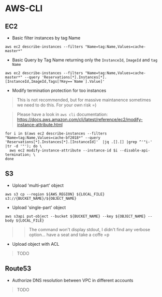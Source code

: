 # AWS-CLI

## EC2

* Basic filter instances by tag Name

`aws ec2 describe-instances --filters "Name=tag:Name,Values=cache-master*"`

* Basic Query by Tag Name returning only the `InstanceId`, `ImageId` and `tag Name`

```
aws ec2 describe-instances --filters "Name=tag:Name,Values=cache-master*" --query 'Reservations[*].Instances[*].[InstanceId,ImageId,Tags[?Key==`Name`].Value]'
```

* Modify termination protection for too instances

> This is not recommended, but for massive maintanence sometimes we need to do this. For your own risk =)

> Please have a look in `aws cli` documentation: https://docs.aws.amazon.com/cli/latest/reference/ec2/modify-instance-attribute.html

```
for i in $(aws ec2 describe-instances --filters "Name=tag:Name,Values=cache-bf2018*" --query 'Reservations[*].Instances[*].[InstanceId]'  |jq .[].[] |grep ^'"i-' |tr -d '"'); do \
  aws ec2 modify-instance-attribute --instance-id $i --disable-api-termination; \
done
```




## S3

* Upload 'multi-part' object

`aws s3 cp --region ${AWS_REGION} ${LOCAL_FILE} s3://{BUCKET_NAME}/${OBJECT_NAME}`

* Upload 'single-part' object

```
aws s3api put-object --bucket ${BUCKET_NAME} --key ${OBJECT_NAME} --body ${LOCAL_FILE}
```
>> The command won't display stdout, I didn't find any verbose option... have a seat and take a coffe =p

* Upload object with ACL

> TODO

## Route53

* Authorize DNS resolution between VPC in different accounts

> TODO
